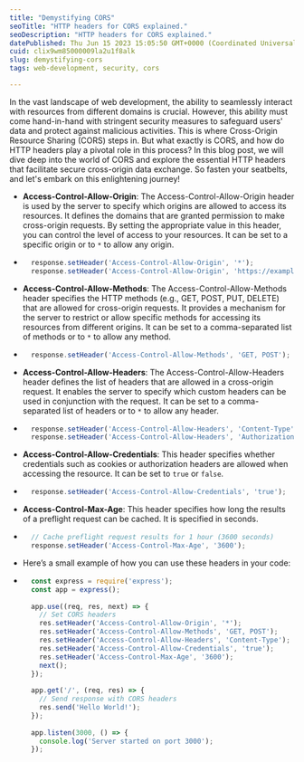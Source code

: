 ```yaml
---
title: "Demystifying CORS"
seoTitle: "HTTP headers for CORS explained."
seoDescription: "HTTP headers for CORS explained."
datePublished: Thu Jun 15 2023 15:05:50 GMT+0000 (Coordinated Universal Time)
cuid: clix9wm85000009la2u1f8alk
slug: demystifying-cors
tags: web-development, security, cors

---
```


In the vast landscape of web development, the ability to seamlessly interact with resources from different domains is crucial. However, this ability must come hand-in-hand with stringent security measures to safeguard users' data and protect against malicious activities. This is where Cross-Origin Resource Sharing (CORS) steps in. But what exactly is CORS, and how do HTTP headers play a pivotal role in this process? In this blog post, we will dive deep into the world of CORS and explore the essential HTTP headers that facilitate secure cross-origin data exchange. So fasten your seatbelts, and let's embark on this enlightening journey!

* **Access-Control-Allow-Origin**: The Access-Control-Allow-Origin header is used by the server to specify which origins are allowed to access its resources. It defines the domains that are granted permission to make cross-origin requests. By setting the appropriate value in this header, you can control the level of access to your resources. It can be set to a specific origin or to `*` to allow any origin.
    
* ```javascript
    response.setHeader('Access-Control-Allow-Origin', '*');
    response.setHeader('Access-Control-Allow-Origin', 'https://example.com');
    ```
    
* **Access-Control-Allow-Methods**: The Access-Control-Allow-Methods header specifies the HTTP methods (e.g., GET, POST, PUT, DELETE) that are allowed for cross-origin requests. It provides a mechanism for the server to restrict or allow specific methods for accessing its resources from different origins. It can be set to a comma-separated list of methods or to `*` to allow any method.
    
* ```javascript
    response.setHeader('Access-Control-Allow-Methods', 'GET, POST');
    ```
    
* **Access-Control-Allow-Headers**: The Access-Control-Allow-Headers header defines the list of headers that are allowed in a cross-origin request. It enables the server to specify which custom headers can be used in conjunction with the request. It can be set to a comma-separated list of headers or to `*` to allow any header.
    
* ```javascript
    response.setHeader('Access-Control-Allow-Headers', 'Content-Type');
    response.setHeader('Access-Control-Allow-Headers', 'Authorization');
    ```
    
* **Access-Control-Allow-Credentials**: This header specifies whether credentials such as cookies or authorization headers are allowed when accessing the resource. It can be set to `true` or `false`.
    
* ```javascript
    response.setHeader('Access-Control-Allow-Credentials', 'true');
    ```
    
* **Access-Control-Max-Age**: This header specifies how long the results of a preflight request can be cached. It is specified in seconds.
    
* ```javascript
    // Cache preflight request results for 1 hour (3600 seconds)
    response.setHeader('Access-Control-Max-Age', '3600');
    ```
    
* Here’s a small example of how you can use these headers in your code:
    
* ```javascript
    const express = require('express');
    const app = express();
    
    app.use((req, res, next) => {
      // Set CORS headers
      res.setHeader('Access-Control-Allow-Origin', '*');
      res.setHeader('Access-Control-Allow-Methods', 'GET, POST');
      res.setHeader('Access-Control-Allow-Headers', 'Content-Type');
      res.setHeader('Access-Control-Allow-Credentials', 'true');
      res.setHeader('Access-Control-Max-Age', '3600');
      next();
    });
    
    app.get('/', (req, res) => {
      // Send response with CORS headers
      res.send('Hello World!');
    });
    
    app.listen(3000, () => {
      console.log('Server started on port 3000');
    });
    ```